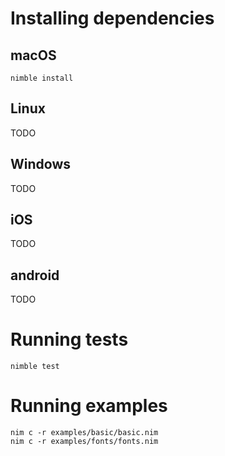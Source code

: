 # Installing dependencies

## macOS

~~~
nimble install
~~~

## Linux

TODO

## Windows

TODO

## iOS

TODO

## android

TODO

# Running tests

~~~
nimble test
~~~

# Running examples

~~~
nim c -r examples/basic/basic.nim
nim c -r examples/fonts/fonts.nim
~~~